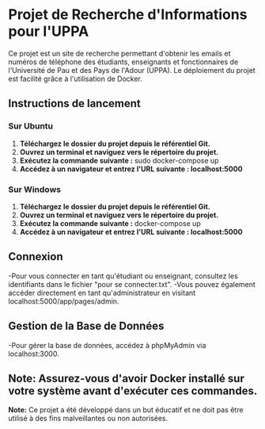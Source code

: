 # Projet de Recherche d'Informations pour l'UPPA
Ce projet est un site de recherche permettant d'obtenir les emails et numéros de téléphone des étudiants, enseignants et fonctionnaires de l'Université de Pau et des Pays de l'Adour (UPPA). Le déploiement du projet est facilité grâce à l'utilisation de Docker.

## Instructions de lancement
### Sur Ubuntu
1. **Téléchargez le dossier du projet depuis le référentiel Git.**
2. **Ouvrez un terminal et naviguez vers le répertoire du projet.**
3. **Exécutez la commande suivante :**
sudo docker-compose up
4. **Accédez à un navigateur et entrez l'URL suivante : localhost:5000**
### Sur Windows
1. **Téléchargez le dossier du projet depuis le référentiel Git.**
2. **Ouvrez un terminal et naviguez vers le répertoire du projet.**
3. **Exécutez la commande suivante :**
docker-compose up
4. **Accédez à un navigateur et entrez l'URL suivante : localhost:5000**
## Connexion
-Pour vous connecter en tant qu'étudiant ou enseignant, consultez les identifiants dans le fichier "pour se connecter.txt".
-Vous pouvez également accéder directement en tant qu'administrateur en visitant localhost:5000/app/pages/admin.
## Gestion de la Base de Données
-Pour gérer la base de données, accédez à phpMyAdmin via localhost:3000.

**Note:** Assurez-vous d'avoir Docker installé sur votre système avant d'exécuter ces commandes.
---

**Note:** Ce projet a été développé dans un but éducatif et ne doit pas être utilisé à des fins malveillantes ou non autorisées.
